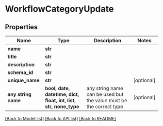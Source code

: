 # WorkflowCategoryUpdate


## Properties
Name | Type | Description | Notes
------------ | ------------- | ------------- | -------------
**name** | **str** |  | 
**title** | **str** |  | 
**description** | **str** |  | 
**schema_id** | **str** |  | 
**unique_name** | **str** |  | [optional] 
**any string name** | **bool, date, datetime, dict, float, int, list, str, none_type** | any string name can be used but the value must be the correct type | [optional]

[[Back to Model list]](../README.md#documentation-for-models) [[Back to API list]](../README.md#documentation-for-api-endpoints) [[Back to README]](../README.md)


